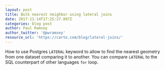 ```yaml
---
layout: post
title: Bulk nearest neighbor using lateral joins
date: 2017-11-14T17:25:27.897Z
categories: blog post
author: Paul Ramsey
author_twitter: '@pwramsey'
resource_url: 'https://carto.com/blog/lateral-joins/'
---
```

How to use Postgres `LATERAL` keyword to allow to find the nearest geometry from one dataset comparing it to another. You can compare `LATERAL` to the SQL counterpart of other languages `for` loop.
